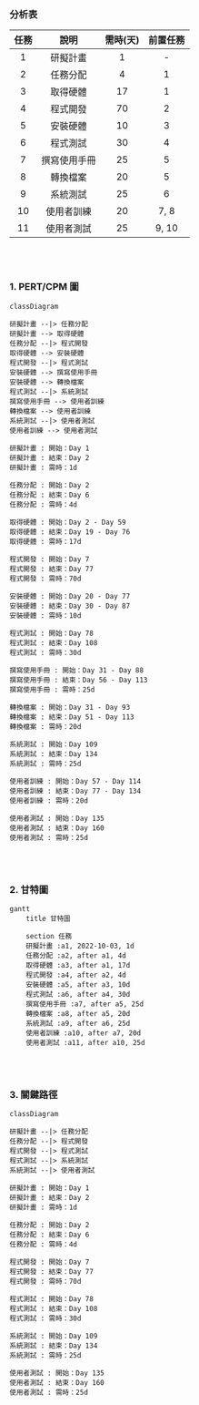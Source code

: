### 分析表
| 任務 |     說明    | 需時(天) | 前置任務 |
| :-: | :---------: | :------: | :-----: |
|  1  |   研擬計畫   |    1    |    -    |
|  2  |   任務分配   |    4    |    1    |
|  3  |   取得硬體   |   17    |    1    |
|  4  |   程式開發   |   70    |    2    |
|  5  |   安裝硬體   |   10    |    3    |
|  6  |   程式測試   |   30    |    4    |
|  7  | 撰寫使用手冊 |   25    |    5    |
|  8  |   轉換檔案   |   20    |    5    |
|  9  |   系統測試   |   25    |    6    |
| 10  |  使用者訓練  |   20    |   7, 8  |
| 11  |  使用者測試  |   25    |  9, 10  |

<br>
<br>

### 1. PERT/CPM 圖
```mermaid
classDiagram

研擬計畫 --|> 任務分配
研擬計畫 --> 取得硬體
任務分配 --|> 程式開發
取得硬體 --> 安裝硬體
程式開發 --|> 程式測試
安裝硬體 --> 撰寫使用手冊
安裝硬體 --> 轉換檔案
程式測試 --|> 系統測試
撰寫使用手冊 --> 使用者訓練
轉換檔案 --> 使用者訓練
系統測試 --|> 使用者測試
使用者訓練 --> 使用者測試

研擬計畫 : 開始：Day 1
研擬計畫 : 結束：Day 2
研擬計畫 : 需時：1d

任務分配 : 開始：Day 2
任務分配 : 結束：Day 6
任務分配 : 需時：4d

取得硬體 : 開始：Day 2 - Day 59
取得硬體 : 結束：Day 19 - Day 76
取得硬體 : 需時：17d

程式開發 : 開始：Day 7
程式開發 : 結束：Day 77
程式開發 : 需時：70d

安裝硬體 : 開始：Day 20 - Day 77
安裝硬體 : 結束：Day 30 - Day 87
安裝硬體 : 需時：10d

程式測試 : 開始：Day 78
程式測試 : 結束：Day 108
程式測試 : 需時：30d

撰寫使用手冊 : 開始：Day 31 - Day 88
撰寫使用手冊 : 結束：Day 56 - Day 113
撰寫使用手冊 : 需時：25d

轉換檔案 : 開始：Day 31 - Day 93
轉換檔案 : 結束：Day 51 - Day 113
轉換檔案 : 需時：20d

系統測試 : 開始：Day 109
系統測試 : 結束：Day 134
系統測試 : 需時：25d

使用者訓練 : 開始：Day 57 - Day 114
使用者訓練 : 結束：Day 77 - Day 134
使用者訓練 : 需時：20d

使用者測試 : 開始：Day 135
使用者測試 : 結束：Day 160
使用者測試 : 需時：25d
```

<br>
<br>

### 2. 甘特圖
```mermaid
gantt
    title 甘特圖

    section 任務
    研擬計畫 :a1, 2022-10-03, 1d
    任務分配 :a2, after a1, 4d
    取得硬體 :a3, after a1, 17d
    程式開發 :a4, after a2, 4d
    安裝硬體 :a5, after a3, 10d
    程式測試 :a6, after a4, 30d
    撰寫使用手冊 :a7, after a5, 25d
    轉換檔案 :a8, after a5, 20d
    系統測試 :a9, after a6, 25d
    使用者訓練 :a10, after a7, 20d
    使用者測試 :a11, after a10, 25d
```

<br>
<br>

### 3. 關鍵路徑
```mermaid
classDiagram

研擬計畫 --|> 任務分配
任務分配 --|> 程式開發
程式開發 --|> 程式測試
程式測試 --|> 系統測試
系統測試 --|> 使用者測試

研擬計畫 : 開始：Day 1
研擬計畫 : 結束：Day 2
研擬計畫 : 需時：1d

任務分配 : 開始：Day 2
任務分配 : 結束：Day 6
任務分配 : 需時：4d

程式開發 : 開始：Day 7
程式開發 : 結束：Day 77
程式開發 : 需時：70d

程式測試 : 開始：Day 78
程式測試 : 結束：Day 108
程式測試 : 需時：30d

系統測試 : 開始：Day 109
系統測試 : 結束：Day 134
系統測試 : 需時：25d

使用者測試 : 開始：Day 135
使用者測試 : 結束：Day 160
使用者測試 : 需時：25d
```




